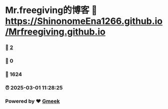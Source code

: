 # Mr.freegiving的博客 :link: https://ShinonomeEna1266.github.io/Mrfreegiving.github.io 
### :page_facing_up: [2](https://ShinonomeEna1266.github.io/Mrfreegiving.github.io/tag.html) 
### :speech_balloon: 0 
### :hibiscus: 1624 
### :alarm_clock: 2025-03-01 11:28:25 
### Powered by :heart: [Gmeek](https://github.com/Meekdai/Gmeek)
